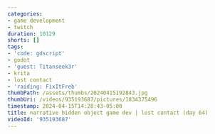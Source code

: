 ```yaml
---
categories:
- game development
- twitch
duration: 10129
shorts: []
tags:
- 'code: gdscript'
- godot
- 'guest: Titanseek3r'
- krita
- lost contact
- 'raiding: FixItFreb'
thumbPath: /assets/thumbs/20240415192843.jpg
thumbUri: /videos/935193687/pictures/1834375496
timestamp: 2024-04-15T14:28:43-05:00
title: narrative hidden object game dev | lost contact (day 64)
videoId: '935193687'
---
```


